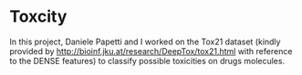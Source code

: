 # Toxcity

In this project, Daniele Papetti and I worked on the Tox21 dataset (kindly provided by http://bioinf.jku.at/research/DeepTox/tox21.html with reference to the DENSE features) to classify possible toxicities on drugs molecules.